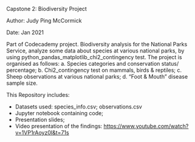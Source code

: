 
Capstone 2: Biodiversity Project

Author: Judy Ping McCormick

Date: Jan 2021

Part of Codecademy project.  Biodiversity analysis  for the National Parks Service, analyze some data about species at various national parks, by using python_pandas_matplotlib_chi2_contingency test. The project is organised as follows:
a.	Species categories and conservation status/ percentage;
b.	Chi2_contingency test on mammals, birds & reptiles;
c.	Sheep observations at various national parks;
d.	“Foot & Mouth” disease sample size.

This Repository includes:
-	Datasets used: species_info.csv; observations.csv
-	Jupyter notebook containing code;
-	Presentation slides;
-	Video presentation of the findings:
https://www.youtube.com/watch?v=1VP1rAoyz0I&t=71s
